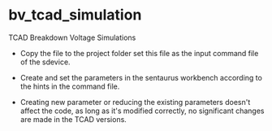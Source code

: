 # bv_tcad_simulation
TCAD Breakdown Voltage Simulations


* Copy the file to the project folder set this file as the input command file of the sdevice.
* Create and set the parameters in the sentaurus workbench according to the hints in the command file.

* Creating new parameter or reducing the existing parameters doesn't affect the code, 
     as long as it's modified correctly, no significant changes are made in the TCAD versions.
